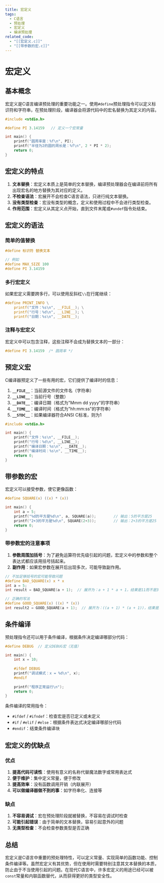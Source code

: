 ```yaml
---
title: 宏定义
tags:
  - C语言
  - 预处理
  - 宏定义
  - 编译预处理
related_code:
  - "[[宏定义.c]]"
  - "[[带参数的宏.c]]"
---
```


# 宏定义

## 基本概念

宏定义是C语言编译预处理的重要功能之一。使用`#define`预处理指令可以定义标识符和字符串，在预处理阶段，编译器会将源代码中的宏名替换为其定义的内容。

```c
#include <stdio.h>

#define PI 3.14159   // 定义一个宏常量

int main() {
    printf("圆周率是：%f\n", PI);
    printf("半径为2的圆的周长是：%f\n", 2 * PI * 2);
    return 0;
}
```

## 宏定义的特点

1. **文本替换**：宏定义本质上是简单的文本替换，编译预处理器会在编译前将所有出现宏名的地方替换为其对应的定义。
2. **不检查语法**：宏展开不会检查C语言语法，只进行纯文本替换。
3. **没有类型检查**：宏没有类型的概念，定义和使用过程中不会进行类型检查。
4. **作用范围**：宏定义从其定义点开始，直到文件末尾或`#undef`指令处结束。

## 宏定义的语法

### 简单的值替换

```c
#define 标识符 替换文本

// 例如
#define MAX_SIZE 100
#define PI 3.14159
```

### 多行宏定义

如果宏定义需要跨多行，可以使用反斜杠`\\`在行尾继续：

```c
#define PRINT_INFO \
    printf("文件：%s\n", __FILE__); \
    printf("行号：%d\n", __LINE__); \
    printf("日期：%s\n", __DATE__);
```

### 注释与宏定义

宏定义中可以包含注释，这些注释不会成为替换文本的一部分：

```c
#define PI 3.14159  /* 圆周率 */
```

## 预定义宏

C编译器预定义了一些有用的宏，它们提供了编译时的信息：

1. **`__FILE__`**：当前源文件的文件名（字符串）
2. **`__LINE__`**：当前行号（整数）
3. **`__DATE__`**：编译日期（格式为"Mmm dd yyyy"的字符串）
4. **`__TIME__`**：编译时间（格式为"hh:mm:ss"的字符串）
5. **`__STDC__`**：如果编译器符合ANSI C标准，则为1

```c
#include <stdio.h>

int main() {
    printf("文件：%s\n", __FILE__);
    printf("行号：%d\n", __LINE__);
    printf("编译日期：%s\n", __DATE__);
    printf("编译时间：%s\n", __TIME__);
    return 0;
}
```

## 带参数的宏

宏定义可以接受参数，使它更像函数：

```c
#define SQUARE(x) ((x) * (x))

int main() {
    int a = 5;
    printf("%d的平方是%d\n", a, SQUARE(a));        // 输出：5的平方是25
    printf("2+3的平方是%d\n", SQUARE(2+3));        // 输出：2+3的平方是25
    return 0;
}
```

### 带参数宏的注意事项

1. **参数周围加括号**：为了避免运算符优先级引起的问题，宏定义中的参数和整个表达式都应该用括号括起来。
2. **副作用**：如果宏参数在展开后出现多次，可能导致副作用。

```c
// 不加足够括号的宏可能导致问题
#define BAD_SQUARE(x) x * x
int a = 5;
int result = BAD_SQUARE(a + 1);  // 展开为：a + 1 * a + 1，结果是11而不是36

// 正确的写法
#define GOOD_SQUARE(x) ((x) * (x))
int result2 = GOOD_SQUARE(a + 1);  // 展开为：((a + 1) * (a + 1))，结果是36
```

## 条件编译

预处理指令还可以用于条件编译，根据条件决定编译哪部分代码：

```c
#define DEBUG  // 定义DEBUG宏（无值）

int main() {
    int x = 10;
    
    #ifdef DEBUG
    printf("调试模式：x = %d\n", x);
    #endif
    
    printf("程序正常运行\n");
    return 0;
}
```

条件编译的常用指令：
- `#ifdef` / `#ifndef`：检查宏是否已定义或未定义
- `#if` / `#elif` / `#else`：根据条件表达式决定编译哪部分代码
- `#endif`：结束条件编译块

## 宏定义的优缺点

### 优点
1. **提高代码可读性**：使用有意义的名称代替魔法数字或常用表达式
2. **便于维护**：集中定义常量，便于修改
3. **提高效率**：没有函数调用开销（内联展开）
4. **可以做编译器做不到的事**：如字符串化、连接等

### 缺点
1. **不容易调试**：宏在预处理阶段就被替换，不容易在调试时检查
2. **可能引起错误**：由于简单的文本替换，容易引起意外的问题
3. **无类型检查**：不会检查参数类型是否正确

## 总结

宏定义是C语言中重要的预处理特性，可以定义常量、实现简单的函数功能、控制条件编译等。虽然宏定义有其优势，但在使用时需要特别注意其文本替换的本质，防止由于不当使用引起的问题。在现代C语言中，许多宏定义的用途已经可以被`const`常量和内联函数替代，从而获得更好的类型安全性。 